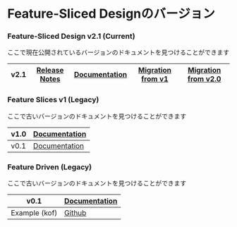 # Feature-Sliced Designのバージョン

### Feature-Sliced Design v2.1 (Current)

ここで現在公開されているバージョンのドキュメントを見つけることができます

| v2.1 | [Release Notes](https://github.com/feature-sliced/documentation/releases/tag/v2.1) | [Documentation](/documentation/ja/docs/get-started/overview.md) | [Migration from v1](/documentation/ja/docs/guides/migration/from-v1.md) | [Migration from v2.0](/documentation/ja/docs/guides/migration/from-v1.md) |
| ---- | ---------------------------------------------------------------------------------- | --------------------------------------------------------------- | ----------------------------------------------------------------------- | ------------------------------------------------------------------------- |

### Feature Slices v1 (Legacy)

ここで古いバージョンのドキュメントを見つけることができます

| v1.0 | [Documentation](https://feature-sliced.github.io/featureslices.dev/v1.0.html) |
| ---- | ----------------------------------------------------------------------------- |
| v0.1 | [Documentation](https://feature-sliced.github.io/featureslices.dev/v0.1.html) |

### Feature Driven (Legacy)

ここで古いバージョンのドキュメントを見つけることができます

| v0.1          | [Documentation](https://github.com/feature-sliced/documentation/tree/rc/feature-driven) |
| ------------- | --------------------------------------------------------------------------------------- |
| Example (kof) | [Github](https://github.com/kof/feature-driven-architecture)                            |
